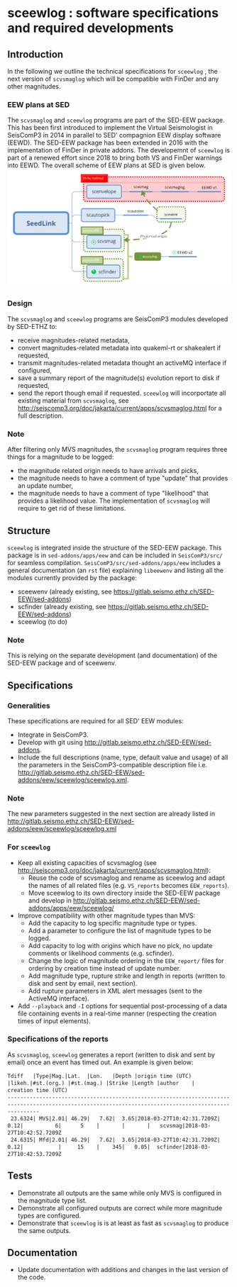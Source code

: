 # sceewlog : software specifications and required developments

## Introduction
In the following we outline the technical specifications for  `sceewlog` , the next version of `scvsmaglog` which will be compatible with FinDer and any other magnitudes.

### EEW plans at SED
The  `scvsmaglog`  and `sceewlog` programs are part of the SED-EEW package. This has been first introduced to implement the Virtual Seismologist in SeisComP3 in 2014 in parallel to SED' compagnion EEW display software (EEWD). The SED-EEW package has been extended in 2016 with the implementation of FinDer in private addons. The developemnt of `sceewlog` is part of a renewed effort since 2018 to bring both VS and FinDer warnings into EEWD.  The overall scheme of EEW plans at SED is given below.
![eew plans illustrated](eewplan.svg)


### Design
The  `scvsmaglog`  and `sceewlog` programs are SeisComP3 modules developed by SED-ETHZ to:
- receive magnitudes-related metadata,
- convert magnitudes-related metadata into quakeml-rt or shakealert  if requested, 
- transmit magnitudes-related metadata thought an activeMQ interface if configured,
- save a summary report of the magnitude(s) evolution report to disk if requested,
- send the report though email if requested.
`sceewlog`  will incorportate all existing material from  `scvsmaglog`, see <http://seiscomp3.org/doc/jakarta/current/apps/scvsmaglog.html> for a full description.

### Note
After filtering only MVS magnitudes, the  `scvsmaglog`  program requires three things for a magnitude to be logged:
- the magnitude related origin needs to have arrivals and picks,
- the magnitude needs to have a comment of type "update" that provides an update number,
- the magnitude needs to have a comment of type "likelihood"  that provides a likelihood value.
The implementation of   `scvsmaglog` will require to get rid of these limitations.  

## Structure 
`sceewlog` is integrated inside the structure of the SED-EEW package. This package is in `sed-addons/apps/eew` and can be included in `SeisComP3/src/` for seamless compilation. `SeisComP3/src/sed-addons/apps/eew` includes a general documentation (an `rst` file)  explaining `libeewenv` and listing all the modules currently provided by the package:
- sceewenv (already existing, see <https://gitlab.seismo.ethz.ch/SED-EEW/sed-addons>)
- scfinder (already existing, see <https://gitlab.seismo.ethz.ch/SED-EEW/sed-addons>)
- sceewlog (to do)





### Note
This is relying on the separate development (and documentation) of the SED-EEW package and of sceewenv.

## Specifications
### Generalities
These specifications are required for all SED' EEW modules:
- Integrate in SeisComP3.
- Develop with git using <http://gitlab.seismo.ethz.ch/SED-EEW/sed-addons>.
- Include the full descriptions (name, type, default value and usage) of all the parameters in the SeisComP3-compatible description file i.e. <http://gitlab.seismo.ethz.ch/SED-EEW/sed-addons/eew/sceewlog/sceewlog.xml>.
 
 ### Note
 The new parameters suggested in the next section are already listed in <http://gitlab.seismo.ethz.ch/SED-EEW/sed-addons/eew/sceewlog/sceewlog.xml> 
 
### For `sceewlog`
- Keep all existing capacities of scvsmaglog (see <http://seiscomp3.org/doc/jakarta/current/apps/scvsmaglog.html>):
  - Reuse the code of scvsmaglog and rename as sceewlog and adapt the names of all related files (e.g. `VS_reports` becomes `EEW_reports`).
  - Move sceewlog to its own directory inside the SED-EEW package and develop in <http://gitlab.seismo.ethz.ch/SED-EEW/sed-addons/apps/eew/sceewlog/>
- Improve compatibility with other magnitude types than MVS:
  - Add the capacity to log specific magnitude type or types.
  - Add a parameter to configure the list of magnitude types to be logged.
  - Add capacity to log with origins which have no pick, no update comments or likelihood comments (e.g. scfinder).
  - Change the logic of magnitude ordering in the `EEW_report/` files for ordering by creation time instead of update number.  
  - Add magnitude type, rupture strike and length in reports (written to disk and sent by email, next section).
  - Add rupture parameters in XML alert messages (sent to the ActiveMQ interface).
- Add `--playback` and `-I` options for sequential post-processing of a data file containing events in a real-time manner (respecting the creation times of input elements). 

### Specifications of the reports
As `scvsmaglog`, `sceewlog` generates a report (written to disk and sent by email) once an event has timed out. An example is given below:

```
Tdiff   |Type|Mag.|Lat.  |Lon.   |Depth |origin time (UTC)        |likeh.|#st.(org.) |#st.(mag.) |Strike |Length |author    |      creation time (UTC) 
------------------------------------------------------------------------------------------------------------------------------------------------------
 23.6324| MVS|2.01| 46.29|   7.62|  3.65|2018-03-27T10:42:31.7209Z|  0.12|          6|      5    |       |       |   scvsmag|2018-03-27T10:42:52.7209Z
 24.6315| Mfd|2.01| 46.29|   7.62|  3.65|2018-03-27T10:42:31.7209Z|  0.12|           |     15    |    345|   0.05|  scfinder|2018-03-27T10:42:53.7209Z
```

## Tests
- Demonstrate all outputs are the same while only MVS is configured in the magnitude type list.
- Demonstrate all configured outputs are correct while more magnitude types are configured.
- Demonstrate  that `sceewlog`  is is at least as fast as  `scvsmaglog` to produce the same outputs.

## Documentation
- Update documentation with additions and changes in the last version of the code.
